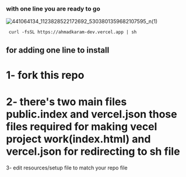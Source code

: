 ### with one line you are ready to go
![441064134_1123828522172692_5303801359682107595_n(1)](https://github.com/user-attachments/assets/c149b0a2-59b7-4cec-a309-c75296a929c7)

```
 curl -fsSL https://ahmadkaram-dev.vercel.app | sh
```

## for adding one line to install 
# 1- fork this repo

# 2- there's two main files public.index and vercel.json those files required for making vecel project work(index.html) and vercel.json for redirecting to sh file 
3- edit resources/setup file to match your repo file

